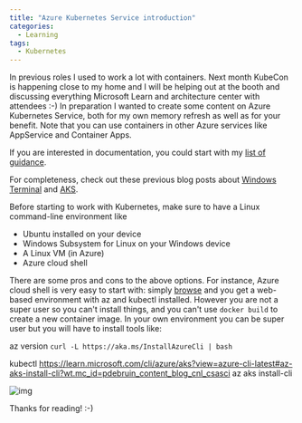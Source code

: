 ```yaml
---
title: "Azure Kubernetes Service introduction"
categories:
  - Learning
tags:
  - Kubernetes
---
```


In previous roles I used to work a lot with containers. Next month KubeCon is happening close to my home and I will be helping out at the booth and discussing everything Microsoft Learn and architecture center with attendees :-) In preparation I wanted to create some content on Azure Kubernetes Service, both for my own memory refresh as well as for your benefit. Note that you can use containers in other Azure services like AppService and Container Apps.

If you are interested in documentation, you could start with my [list of guidance](https://github.com/pdebruin/aks/blob/master/aks_guidance.md).

For completeness, check out these previous blog posts about [Windows Terminal](https://blog.pdebruin.org/accessing-azure-terminal/) and [AKS](https://blog.pdebruin.org/azure-kubernetes-service-free-tier/).

Before starting to work with Kubernetes, make sure to have a Linux command-line environment like

* Ubuntu installed on your device
* Windows Subsystem for Linux on your Windows device
* A Linux VM (in Azure)
* Azure cloud shell

There are some pros and cons to the above options. For instance, Azure cloud shell is very easy to start with: simply [browse](https://shell.azure.com) and you get a web-based environment with az and kubectl installed. However you are not a super user so you can't install things, and you can't use ```docker build``` to create a new container image. In your own environment you can be super user but you will have to install tools like:

az version
[](https://learn.microsoft.com/cli/azure/install-azure-cli-linux?pivots=script&wt.mc_id=pdebruin_content_blog_cnl_csasci)
```curl -L https://aka.ms/InstallAzureCli | bash```

kubectl
https://learn.microsoft.com/cli/azure/aks?view=azure-cli-latest#az-aks-install-cli?wt.mc_id=pdebruin_content_blog_cnl_csasci
az aks install-cli

![img](../assets/images/2023-03-17-azure-kubernetes-service-introduction.png)



Thanks for reading! :-)
